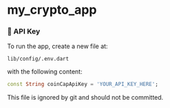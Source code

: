 # my_crypto_app

### 🔐 API Key

To run the app, create a new file at:

`lib/config/.env.dart`

with the following content:

```dart
const String coinCapApiKey = 'YOUR_API_KEY_HERE';
```

This file is ignored by git and should not be committed.

